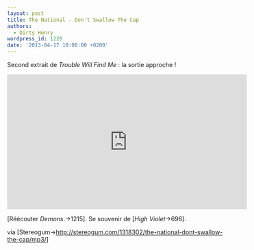 ```yaml
---
layout: post
title: The National - Don't Swallow The Cap
authors:
  - Dirty Henry
wordpress_id: 1220
date: '2013-04-17 10:00:00 +0200'
---
```

Second extrait de *Trouble Will Find Me* : la sortie approche !

<iframe width="560" height="315" src="http://www.youtube.com/embed/bFnA-8H-5lo" frameborder="0" allowfullscreen></iframe>

[Réécouter *Demons*.->1215]. Se souvenir de [*High Violet*->696].

via [Stereogum->http://stereogum.com/1318302/the-national-dont-swallow-the-cap/mp3/]

